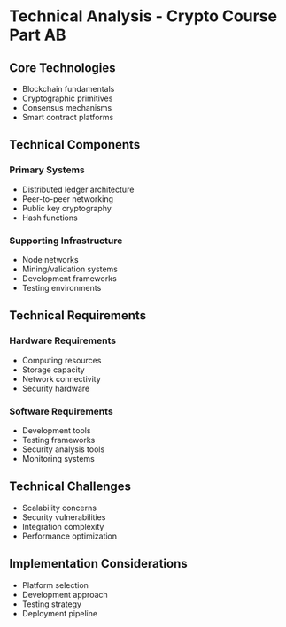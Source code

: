 # Technical Analysis - Crypto Course Part AB

## Core Technologies

- Blockchain fundamentals
- Cryptographic primitives
- Consensus mechanisms
- Smart contract platforms

## Technical Components

### Primary Systems
- Distributed ledger architecture
- Peer-to-peer networking
- Public key cryptography
- Hash functions

### Supporting Infrastructure
- Node networks
- Mining/validation systems
- Development frameworks
- Testing environments

## Technical Requirements

### Hardware Requirements
- Computing resources
- Storage capacity
- Network connectivity
- Security hardware

### Software Requirements
- Development tools
- Testing frameworks
- Security analysis tools
- Monitoring systems

## Technical Challenges

- Scalability concerns
- Security vulnerabilities
- Integration complexity
- Performance optimization

## Implementation Considerations

- Platform selection
- Development approach
- Testing strategy
- Deployment pipeline